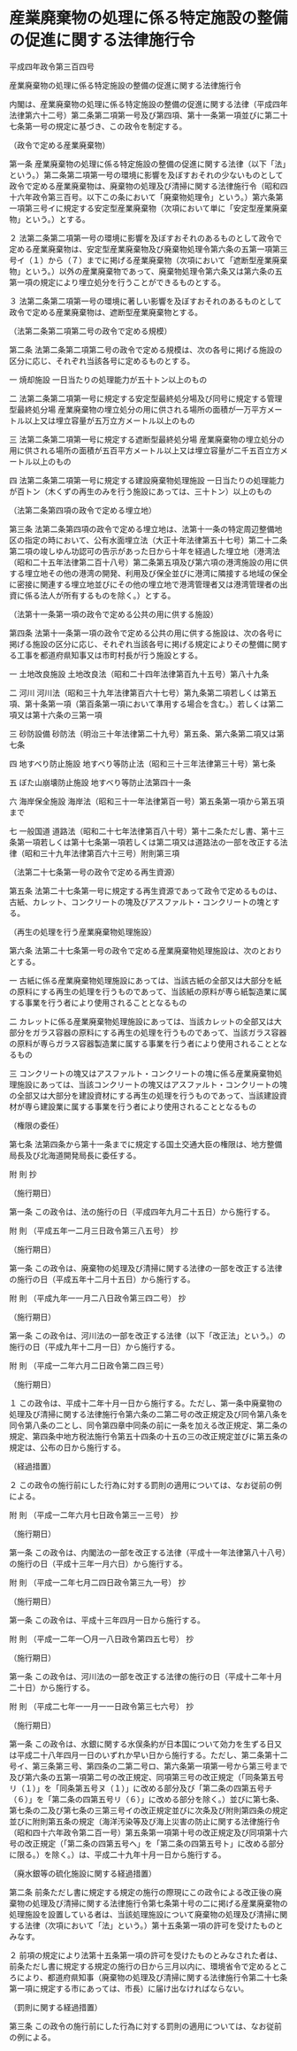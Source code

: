 # 産業廃棄物の処理に係る特定施設の整備の促進に関する法律施行令

平成四年政令第三百四号

産業廃棄物の処理に係る特定施設の整備の促進に関する法律施行令

内閣は、産業廃棄物の処理に係る特定施設の整備の促進に関する法律（平成四年法律第六十二号）第二条第二項第一号及び第四項、第十一条第一項並びに第二十七条第一号の規定に基づき、この政令を制定する。

（政令で定める産業廃棄物）

第一条 産業廃棄物の処理に係る特定施設の整備の促進に関する法律（以下「法」という。）第二条第二項第一号の環境に影響を及ぼすおそれの少ないものとして政令で定める産業廃棄物は、廃棄物の処理及び清掃に関する法律施行令（昭和四十六年政令第三百号。以下この条において「廃棄物処理令」という。）第六条第一項第三号イに規定する安定型産業廃棄物（次項において単に「安定型産業廃棄物」という。）とする。

２ 法第二条第二項第一号の環境に影響を及ぼすおそれのあるものとして政令で定める産業廃棄物は、安定型産業廃棄物及び廃棄物処理令第六条の五第一項第三号イ（１）から（７）までに掲げる産業廃棄物（次項において「遮断型産業廃棄物」という。）以外の産業廃棄物であって、廃棄物処理令第六条又は第六条の五第一項の規定により埋立処分を行うことができるものとする。

３ 法第二条第二項第一号の環境に著しい影響を及ぼすおそれのあるものとして政令で定める産業廃棄物は、遮断型産業廃棄物とする。

（法第二条第二項第二号の政令で定める規模）

第二条 法第二条第二項第二号の政令で定める規模は、次の各号に掲げる施設の区分に応じ、それぞれ当該各号に定めるものとする。

一 焼却施設 一日当たりの処理能力が五十トン以上のもの

二 法第二条第二項第一号に規定する安定型最終処分場及び同号に規定する管理型最終処分場 産業廃棄物の埋立処分の用に供される場所の面積が一万平方メートル以上又は埋立容量が五万立方メートル以上のもの

三 法第二条第二項第一号に規定する遮断型最終処分場 産業廃棄物の埋立処分の用に供される場所の面積が五百平方メートル以上又は埋立容量が二千五百立方メートル以上のもの

四 法第二条第二項第一号に規定する建設廃棄物処理施設 一日当たりの処理能力が百トン（木くずの再生のみを行う施設にあっては、三十トン）以上のもの

（法第二条第四項の政令で定める埋立地）

第三条 法第二条第四項の政令で定める埋立地は、法第十一条の特定周辺整備地区の指定の時において、公有水面埋立法（大正十年法律第五十七号）第二十二条第二項の竣しゆん功認可の告示があった日から十年を経過した埋立地（港湾法（昭和二十五年法律第二百十八号）第二条第五項及び第六項の港湾施設の用に供する埋立地その他の港湾の開発、利用及び保全並びに港湾に隣接する地域の保全に密接に関連する埋立地並びにその他の埋立地で港湾管理者又は港湾管理者の出資に係る法人が所有するものを除く。）とする。

（法第十一条第一項の政令で定める公共の用に供する施設）

第四条 法第十一条第一項の政令で定める公共の用に供する施設は、次の各号に掲げる施設の区分に応じ、それぞれ当該各号に掲げる規定によりその整備に関する工事を都道府県知事又は市町村長が行う施設とする。

一 土地改良施設 土地改良法（昭和二十四年法律第百九十五号）第八十九条

二 河川 河川法（昭和三十九年法律第百六十七号）第九条第二項若しくは第五項、第十条第一項（第百条第一項において準用する場合を含む。）若しくは第二項又は第十六条の三第一項

三 砂防設備 砂防法（明治三十年法律第二十九号）第五条、第六条第二項又は第七条

四 地すべり防止施設 地すべり等防止法（昭和三十三年法律第三十号）第七条

五 ぼた山崩壊防止施設 地すべり等防止法第四十一条

六 海岸保全施設 海岸法（昭和三十一年法律第百一号）第五条第一項から第五項まで

七 一般国道 道路法（昭和二十七年法律第百八十号）第十二条ただし書、第十三条第一項若しくは第十七条第一項若しくは第二項又は道路法の一部を改正する法律（昭和三十九年法律第百六十三号）附則第三項

（法第二十七条第一号の政令で定める再生資源）

第五条 法第二十七条第一号に規定する再生資源であって政令で定めるものは、古紙、カレット、コンクリートの塊及びアスファルト・コンクリートの塊とする。

（再生の処理を行う産業廃棄物処理施設）

第六条 法第二十七条第一号の政令で定める産業廃棄物処理施設は、次のとおりとする。

一 古紙に係る産業廃棄物処理施設にあっては、当該古紙の全部又は大部分を紙の原料にする再生の処理を行うものであって、当該紙の原料が専ら紙製造業に属する事業を行う者により使用されることとなるもの

二 カレットに係る産業廃棄物処理施設にあっては、当該カレットの全部又は大部分をガラス容器の原料にする再生の処理を行うものであって、当該ガラス容器の原料が専らガラス容器製造業に属する事業を行う者により使用されることとなるもの

三 コンクリートの塊又はアスファルト・コンクリートの塊に係る産業廃棄物処理施設にあっては、当該コンクリートの塊又はアスファルト・コンクリートの塊の全部又は大部分を建設資材にする再生の処理を行うものであって、当該建設資材が専ら建設業に属する事業を行う者により使用されることとなるもの

（権限の委任）

第七条 法第四条から第十一条までに規定する国土交通大臣の権限は、地方整備局長及び北海道開発局長に委任する。

附 則 抄

（施行期日）

第一条 この政令は、法の施行の日（平成四年九月二十五日）から施行する。

附 則 （平成五年一二月三日政令第三八五号） 抄

（施行期日）

第一条 この政令は、廃棄物の処理及び清掃に関する法律の一部を改正する法律の施行の日（平成五年十二月十五日）から施行する。

附 則 （平成九年一一月二八日政令第三四二号） 抄

（施行期日）

第一条 この政令は、河川法の一部を改正する法律（以下「改正法」という。）の施行の日（平成九年十二月一日）から施行する。

附 則 （平成一二年六月二日政令第二四三号）

（施行期日）

１ この政令は、平成十二年十月一日から施行する。ただし、第一条中廃棄物の処理及び清掃に関する法律施行令第六条の二第二号の改正規定及び同令第八条を同令第八条の二とし、同令第四章中同条の前に一条を加える改正規定、第二条の規定、第四条中地方税法施行令第五十四条の十五の三の改正規定並びに第五条の規定は、公布の日から施行する。

（経過措置）

２ この政令の施行前にした行為に対する罰則の適用については、なお従前の例による。

附 則 （平成一二年六月七日政令第三一三号） 抄

（施行期日）

第一条 この政令は、内閣法の一部を改正する法律（平成十一年法律第八十八号）の施行の日（平成十三年一月六日）から施行する。

附 則 （平成一二年七月二四日政令第三九一号） 抄

（施行期日）

第一条 この政令は、平成十三年四月一日から施行する。

附 則 （平成一二年一〇月一八日政令第四五七号） 抄

（施行期日）

第一条 この政令は、河川法の一部を改正する法律の施行の日（平成十二年十月二十日）から施行する。

附 則 （平成二七年一一月一一日政令第三七六号） 抄

（施行期日）

第一条 この政令は、水銀に関する水俣条約が日本国について効力を生ずる日又は平成二十八年四月一日のいずれか早い日から施行する。ただし、第二条第十二号イ、第三条第三号、第四条の二第二号ロ、第六条第一項第一号から第三号まで及び第六条の五第一項第二号の改正規定、同項第三号の改正規定（「同条第五号リ（１）」を「同条第五号ヌ（１）」に改める部分及び「第二条の四第五号チ（６）」を「第二条の四第五号リ（６）」に改める部分を除く。）並びに第七条、第七条の二及び第七条の三第三号イの改正規定並びに次条及び附則第四条の規定並びに附則第五条の規定（海洋汚染等及び海上災害の防止に関する法律施行令（昭和四十六年政令第二百一号）第五条第一項第十号の改正規定及び同項第十六号の改正規定（「第二条の四第五号ヘ」を「第二条の四第五号ト」に改める部分に限る。）を除く。）は、平成二十九年十月一日から施行する。

（廃水銀等の硫化施設に関する経過措置）

第二条 前条ただし書に規定する規定の施行の際現にこの政令による改正後の廃棄物の処理及び清掃に関する法律施行令第七条第十号の二に掲げる産業廃棄物の処理施設を設置している者は、当該処理施設について廃棄物の処理及び清掃に関する法律（次項において「法」という。）第十五条第一項の許可を受けたものとみなす。

２ 前項の規定により法第十五条第一項の許可を受けたものとみなされた者は、前条ただし書に規定する規定の施行の日から三月以内に、環境省令で定めるところにより、都道府県知事（廃棄物の処理及び清掃に関する法律施行令第二十七条第一項に規定する市にあっては、市長）に届け出なければならない。

（罰則に関する経過措置）

第三条 この政令の施行前にした行為に対する罰則の適用については、なお従前の例による。
